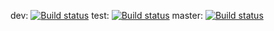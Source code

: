 dev: [![Build status](https://build.appcenter.ms/v0.1/apps/bbf55cf7-cfdc-4cb7-bc20-c0ad88abd600/branches/dev/badge)](https://appcenter.ms)
test: [![Build status](https://build.appcenter.ms/v0.1/apps/bbf55cf7-cfdc-4cb7-bc20-c0ad88abd600/branches/test/badge)](https://appcenter.ms)
master: [![Build status](https://build.appcenter.ms/v0.1/apps/bbf55cf7-cfdc-4cb7-bc20-c0ad88abd600/branches/master/badge)](https://appcenter.ms)
